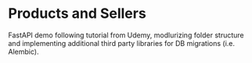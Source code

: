 # Products and Sellers

FastAPI demo following tutorial from Udemy, modlurizing folder structure and implementing additional third party libraries for DB migrations (i.e. Alembic).
